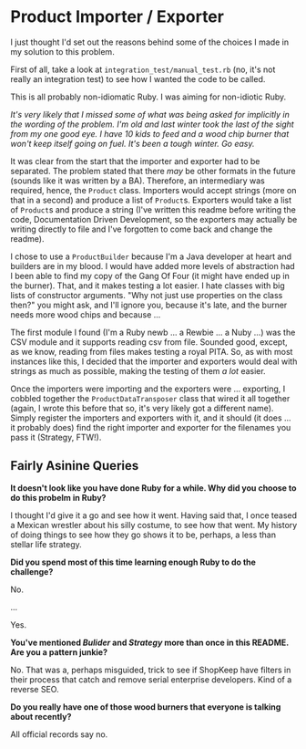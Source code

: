 # Product Importer / Exporter

I just thought I'd set out the reasons behind some of the choices I made in my solution to this problem.

First of all, take a look at `integration_test/manual_test.rb` (no, it's not really an integration test) to
see how I wanted the code to be called. 

This is all probably non-idiomatic Ruby. I was aiming for non-idiotic Ruby.

*It's very likely that I missed some of what was being asked for implicitly in the wording of the problem. I'm old and last
winter took the last of the sight from my one good eye. I have 10 kids to feed and a wood chip burner that won't keep itself
going on fuel. It's been a tough winter. Go easy.*

It was clear from the start that the importer and exporter had to be separated. The problem stated that there *may* be 
other formats in the future (sounds like it was written by a BA). Therefore, an intermediary was required,
hence, the `Product` class. Importers would accept strings (more on that in a second) and produce a list of `Product`s.
Exporters would take a list of `Product`s and produce a string (I've written this readme before writing the code, 
Documentation Driven Development, so the exporters may actually be writing directly to file and I've forgotten to come
back and change the readme).

I chose to use a `ProductBuilder` because I'm a Java developer at heart and builders are in my blood. I would have added more
levels of abstraction had I been able to find my copy of the Gang Of Four (it might have ended up in the burner). That, and 
it makes testing a lot easier. I hate classes with big lists of constructor arguments. "Why not just use properties on the class then?" 
you might ask, and I'll ignore you, because it's late, and the burner needs more wood chips and because ...

The first module I found (I'm a Ruby newb ... a Rewbie ... a Nuby ...) was the CSV module and it supports reading csv from
file. Sounded good, except, as we know, reading from files makes testing a royal PITA. So, as with most instances like this, 
I decided that the importer and exporters would deal with strings as much as possible, making the testing of them *a lot* 
easier.

Once the importers were importing and the exporters were ... exporting, I cobbled together the `ProductDataTransposer` class
that wired it all together (again, I wrote this before that so, it's very likely got a different name). Simply register the 
importers and exporters with it, and it should (it does ... it probably does) find the right importer and exporter for the 
filenames you pass it (Strategy, FTW!).

## Fairly Asinine Queries

**It doesn't look like you have done Ruby for a while. Why did you choose to do this probelm in Ruby?**

I thought I'd give it a go and see how it went. Having said that, I once teased a Mexican wrestler about
his silly costume, to see how that went. My history of doing things to see how they go shows it to be, 
perhaps, a less than stellar life strategy.

**Did you spend most of this time learning enough Ruby to do the challenge?**

No.

...

Yes.

**You've mentioned _Bulider_ and _Strategy_ more than once in this README. Are you a pattern junkie?**

No. That was a, perhaps misguided, trick to see if ShopKeep have filters in their process that catch and remove serial enterprise developers. Kind of a reverse SEO.

**Do you really have one of those wood burners that everyone is talking about recently?**

All official records say no.